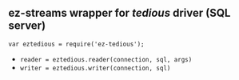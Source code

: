 ## ez-streams wrapper for _tedious_ driver (SQL server)

`var eztedious = require('ez-tedious');`

* `reader = eztedious.reader(connection, sql, args)`   
* `writer = eztedious.writer(connection, sql)`  
